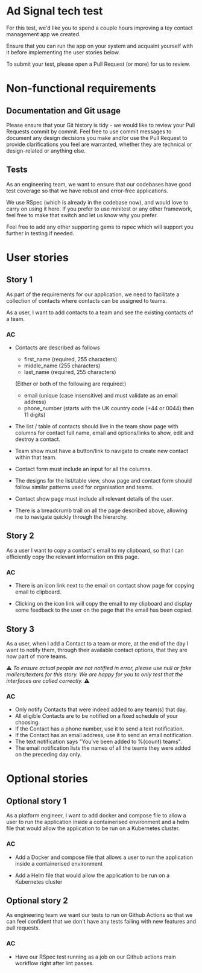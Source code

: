 # Ad Signal tech test

For this test, we'd like you to spend a couple hours improving a toy contact
management app we created.

Ensure that you can run the app on your system and acquaint yourself with it
before implementing the user stories below.

To submit your test, please open a Pull Request (or more) for us to review.

# Non-functional requirements

## Documentation and Git usage

Please ensure that your Git history is tidy - we would like to review your Pull
Requests commit by commit. Feel free to use commit messages to document any
design decisions you make and/or use the Pull Request to provide clarifications
you feel are warranted, whether they are technical or design-related or
anything else.

## Tests

As an engineering team, we want to ensure that our codebases have good test
coverage so that we have robust and error-free applications.

We use RSpec (which is already in the codebase now), and would love to carry on
using it here. If you prefer to use minitest or any other framework, feel free
to make that switch and let us know why you prefer. 

Feel free to add any other supporting gems to rspec which will support you
further in testing if needed.

# User stories

## Story 1

As part of the requirements for our application, we need to facilitate a
collection of contacts where contacts can be assigned to teams.

As a user, I want to add contacts to a team and see the existing contacts of a
team.

### AC

- Contacts are described as follows
    * first_name (required, 255 characters)
    * middle_name (255 characters)
    * last_name (required, 255 characters)
    
    (Either or both of the following are required:)

    * email (unique (case insensitive) and must validate as an email address)
    * phone_number (starts with the UK country code (+44 or 0044) then 11 digits)

- The list / table of contacts should live in the team show page with columns
  for contact full name, email and options/links to show, edit and destroy a
  contact.

- Team show must have a button/link to navigate to create new contact within
  that team.

- Contact form must include an input for all the columns.

- The designs for the list/table view, show page and contact form should follow
  similar patterns used for organisation and teams.

- Contact show page must include all relevant details of the user.

- There is a breadcrumb trail on all the page described above, allowing me to
  navigate quickly through the hierarchy.

## Story 2

As a user I want to copy a contact's email to my clipboard, so that I can
efficiently copy the relevant information on this page.

### AC

- There is an icon link next to the email on contact show page for copying
  email to clipboard.

- Clicking on the icon link will copy the email to my clipboard and display
  some feedback to the user on the page that the email has been copied.

## Story 3

As a user, when I add a Contact to a team or more, at the end of the day I want
to notify them, through their available contact options, that they are now part
of more teams.

⚠️ _To ensure actual people are not notified in error, please use null or fake
mailers/texters for this story. We are happy for you to only test that the
interfaces are called correctly._ ⚠️

### AC

- Only notify Contacts that were indeed added to any team(s) that day.
- All eligible Contacts are to be notified on a fixed schedule of your
  choosing.
- If the Contact has a phone number, use it to send a text notification.
- If the Contact has an email address, use it to send an email notification.
- The text notification says "You've been added to %{count} teams".
- The email notification lists the names of all the teams they were added on
  the preceding day only.

# Optional stories

## Optional story 1

As a platform engineer, I want to add docker and compose file to allow a user
to run the application inside a containerised environment and a helm file that
would allow the application to be run on a Kubernetes cluster.

### AC

- Add a Docker and compose file that allows a user to run the application
  inside a containerised environment

- Add a Helm file that would allow the application to be run on a Kubernetes
  cluster

## Optional story 2

As engineering team we want our tests to run on Github Actions so that we can
feel confident that we don't have any tests failing with new features and pull
requests.

### AC

- Have our RSpec test running as a job on our Github actions main workflow
  right after lint passes.
